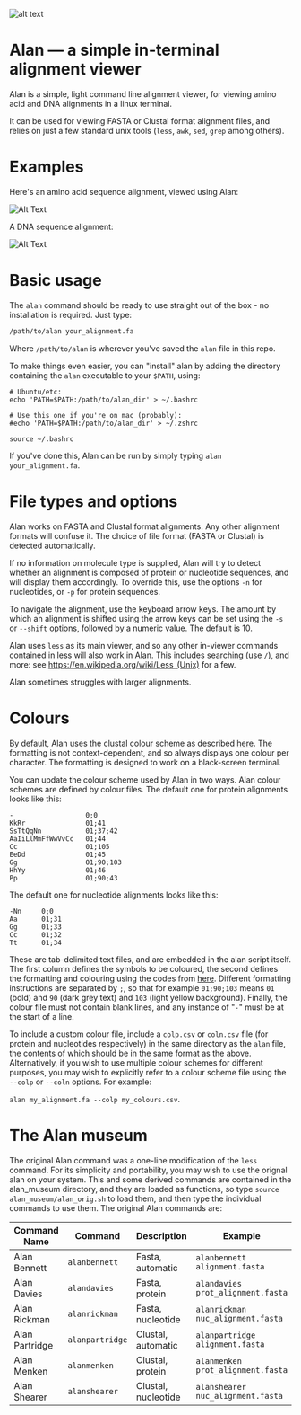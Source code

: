 ![alt text](http://empede.co.uk/imgrepos/Alan_head.png? "Alan header")


# Alan — a simple in-terminal alignment viewer

Alan is a simple, light command line alignment viewer, for viewing amino acid and DNA alignments in a linux terminal.

It can be used for viewing FASTA or Clustal format alignment files, and relies on just a few standard unix tools (```less```, ```awk```, ```sed```, ```grep``` among others).


Examples
=====

Here's an amino acid sequence alignment, viewed using Alan:

![Alt Text](http://empede.co.uk/imgrepos/aa.png "Alan Davies")

A DNA sequence alignment:

![Alt Text](http://empede.co.uk/imgrepos/cds.png "Alan Rickman")


Basic usage
===========

The ```alan``` command should be ready to use straight out of the box - no installation is required. Just type:

```bash
/path/to/alan your_alignment.fa
```

Where ```/path/to/alan``` is wherever you've saved the `alan` file in this repo.

To make things even easier, you can "install" alan by adding the directory containing the ```alan``` executable to your ```$PATH```, using:
  ```
  # Ubuntu/etc:
  echo 'PATH=$PATH:/path/to/alan_dir' > ~/.bashrc

  # Use this one if you're on mac (probably):
  #echo 'PATH=$PATH:/path/to/alan_dir' > ~/.zshrc
  
  source ~/.bashrc
  ```

If you've done this, Alan can be run by simply typing ```alan your_alignment.fa```.

File types and options
======================

Alan works on FASTA and Clustal format alignments. Any other alignment formats will confuse it. The choice of file format (FASTA or Clustal) is detected automatically.

If no information on molecule type is supplied, Alan will try to detect whether an alignment is composed of protein or nucleotide sequences, and will display them accordingly. To override this, use the options ```-n``` for nucleotides, or ```-p``` for protein sequences.

To navigate the alignment, use the keyboard arrow keys. The amount by which an alignment is shifted using the arrow keys can be set using the ```-s``` or ```--shift``` options, followed by a numeric value. The default is 10.

Alan uses ```less``` as its main viewer, and so any other in-viewer commands contained in less will also work in Alan. This includes searching (use ```/```), and more: see https://en.wikipedia.org/wiki/Less_(Unix) for a few.

Alan sometimes struggles with larger alignments.

Colours
=======
By default, Alan uses the clustal colour scheme as described [here](http://www.jalview.org/help/html/colourSchemes/clustal.html). The formatting is not context-dependent, and so always displays one colour per character. The formatting is designed to work on a black-screen terminal.

You can update the colour scheme used by Alan in two ways. Alan colour schemes are defined by colour files. The default one for protein alignments looks like this:

```
-                  0;0
KkRr               01;41
SsTtQqNn           01;37;42
AaIiLlMmFfWwVvCc   01;44
Cc                 01;105
EeDd               01;45
Gg                 01;90;103
HhYy               01;46
Pp                 01;90;43
```

The default one for nucleotide alignments looks like this:

```
-Nn     0;0
Aa      01;31
Gg      01;33
Cc      01;32
Tt      01;34
```

These are tab-delimited text files, and are embedded in the alan script itself. The first column defines the symbols to be coloured, the second defines the formatting and colouring using the codes from [here](http://misc.flogisoft.com/bash/tip_colors_and_formatting). Different formatting instructions are separated by ```;```, so that for example ```01;90;103``` means ```01``` (bold) and ```90``` (dark grey text) and ```103``` (light yellow background). Finally, the colour file must not contain blank lines, and any instance of "```-```" must be at the start of a line.

To include a custom colour file, include a ```colp.csv``` or ```coln.csv``` file (for protein and nucleotides respectively) in the same directory as the ```alan``` file, the contents of which should be in the same format as the above. Alternatively, if you wish to use multiple colour schemes for different purposes, you may wish to explicitly refer to a colour scheme file using the ```--colp``` or ```--coln``` options. For example:

```alan my_alignment.fa --colp my_colours.csv```. 


The Alan museum
===============

The original Alan command was a one-line modification of the ```less ``` command. For its simplicity and portability, you may wish to use the orignal alan on your system. This and some derived commands are contained in the alan_museum directory, and they are loaded as functions, so type ```source alan_museum/alan_orig.sh``` to load them, and then type the individual commands to use them. The original Alan commands are:


| Command Name   | Command         | Description           | Example                               |
|----------------|-----------------|-----------------------| --------------------------------------|
| Alan Bennett   | `alanbennett`   | Fasta, automatic      | ```alanbennett alignment.fasta```     |
| Alan Davies    | `alandavies`    | Fasta, protein        | ```alandavies prot_alignment.fasta``` |
| Alan Rickman   | `alanrickman`   | Fasta, nucleotide     | ```alanrickman nuc_alignment.fasta``` |
| Alan Partridge | `alanpartridge` | Clustal, automatic    | ```alanpartridge alignment.fasta```   |
| Alan Menken    | `alanmenken`    | Clustal, protein      | ```alanmenken prot_alignment.fasta``` |
| Alan Shearer   | `alanshearer`   | Clustal, nucleotide   | ```alanshearer nuc_alignment.fasta``` |
